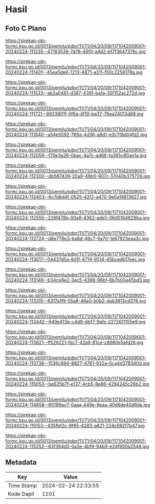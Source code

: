 # Hasil

## Foto C Plano

https://sirekap-obj-formc.kpu.go.id/0013/pemilu/pdpr/11/71/04/20/09/1171042009001-20240224-111235--47163539-7d78-49f0-a4d2-bf7f3647376c.jpg

https://sirekap-obj-formc.kpu.go.id/0013/pemilu/pdpr/11/71/04/20/09/1171042009001-20240224-111401--45ea5de6-1213-4871-a311-f50c2256178a.jpg

https://sirekap-obj-formc.kpu.go.id/0013/pemilu/pdpr/11/71/04/20/09/1171042009001-20240224-111533--ab2a0461-d387-4391-ba1a-35f152ac272d.jpg

https://sirekap-obj-formc.kpu.go.id/0013/pemilu/pdpr/11/71/04/20/09/1171042009001-20240224-111721--8933801f-0f6a-4f19-ba37-76ea24013d88.jpg

https://sirekap-obj-formc.kpu.go.id/0013/pemilu/pdpr/11/71/04/20/09/1171042009001-20240224-111840--a54e5592-769a-4d36-a8d1-e3c7f8d04fd2.jpg

https://sirekap-obj-formc.kpu.go.id/0013/pemilu/pdpr/11/71/04/20/09/1171042009001-20240224-112059--f70e3a26-0bac-4a7c-ad68-fa365c80ae1a.jpg

https://sirekap-obj-formc.kpu.go.id/0013/pemilu/pdpr/11/71/04/20/09/1171042009001-20240224-112300--db587439-20a9-49b0-907c-51040b375726.jpg

https://sirekap-obj-formc.kpu.go.id/0013/pemilu/pdpr/11/71/04/20/09/1171042009001-20240224-112403--6c7d8d4f-0525-42f2-a470-9e0a19813627.jpg

https://sirekap-obj-formc.kpu.go.id/0013/pemilu/pdpr/11/71/04/20/09/1171042009001-20240224-112555--226f478b-00a9-4362-ade5-06d0164829ba.jpg

https://sirekap-obj-formc.kpu.go.id/0013/pemilu/pdpr/11/71/04/20/09/1171042009001-20240224-112724--d8e778e3-ba8d-46c7-9a70-1e67923eaa3c.jpg

https://sirekap-obj-formc.kpu.go.id/0013/pemilu/pdpr/11/71/04/20/09/1171042009001-20240224-113017--04437d5a-6d1f-4714-9514-45bcedb17eec.jpg

https://sirekap-obj-formc.kpu.go.id/0013/pemilu/pdpr/11/71/04/20/09/1171042009001-20240224-113149--b34ce8e2-3ec5-4398-96bf-6b7b00e45bd3.jpg

https://sirekap-obj-formc.kpu.go.id/0013/pemilu/pdpr/11/71/04/20/09/1171042009001-20240224-113315--8317a1f9-55a8-46e0-b0b2-dab3813cd378.jpg

https://sirekap-obj-formc.kpu.go.id/0013/pemilu/pdpr/11/71/04/20/09/1171042009001-20240224-113442--649e413e-c4d9-4b17-9afe-2272611155e9.jpg

https://sirekap-obj-formc.kpu.go.id/0013/pemilu/pdpr/11/71/04/20/09/1171042009001-20240224-113621--ff526221-fdc7-42a6-81ce-c8980e5afd26.jpg

https://sirekap-obj-formc.kpu.go.id/0013/pemilu/pdpr/11/71/04/20/09/1171042009001-20240224-113738--1536c694-8827-4761-932a-0ca4d378340d.jpg

https://sirekap-obj-formc.kpu.go.id/0013/pemilu/pdpr/11/71/04/20/09/1171042009001-20240224-115053--be625b7f-e137-4cb5-8e86-4284245c26b2.jpg

https://sirekap-obj-formc.kpu.go.id/0013/pemilu/pdpr/11/71/04/20/09/1171042009001-20240224-114858--65199ac7-0aaa-449e-9eaa-40d6de40d9da.jpg

https://sirekap-obj-formc.kpu.go.id/0013/pemilu/pdpr/11/71/04/20/09/1171042009001-20240224-115153--435fbf2c-9f65-4283-a821-224c682f7b47.jpg

https://sirekap-obj-formc.kpu.go.id/0013/pemilu/pdpr/11/71/04/20/09/1171042009001-20240224-115252--83f364d3-0a3e-4bf9-94b9-e24f950b2548.jpg


## Metadata

| Key        | Value               |
| ---------- | ------------------- |
| Time Stamp | 2024-02-24 22:33:55 |
| Kode Dapil | 1101                |



